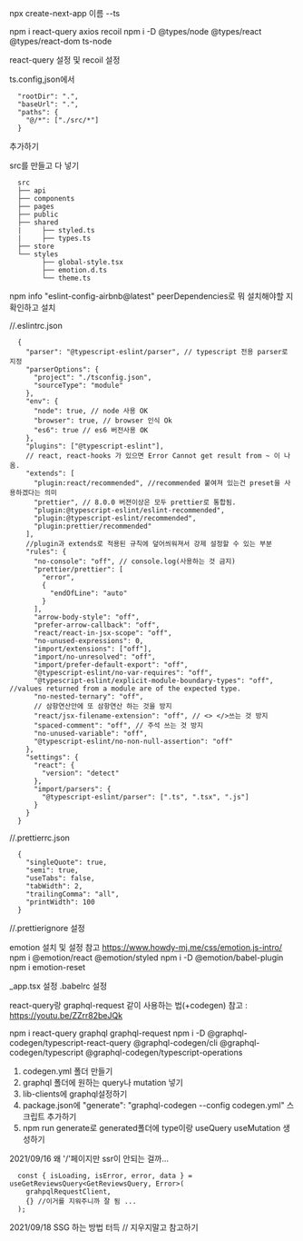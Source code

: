 npx create-next-app 이름 --ts

npm i react-query axios recoil
npm i -D @types/node @types/react @types/react-dom ts-node

react-query 설정 및 recoil 설정

ts.config,json에서

      "rootDir": ".",
      "baseUrl": ".",
      "paths": {
        "@/*": ["./src/*"]
      }

추가하기

src를 만들고 다 넣기

      src
      ├── api
      ├── components
      ├── pages
      ├── public
      ├── shared
      |     ├── styled.ts
      |     ├── types.ts
      ├── store
      └── styles
            ├── global-style.tsx
            ├── emotion.d.ts
            └── theme.ts

npm info "eslint-config-airbnb@latest" peerDependencies로
뭐 설치해야할 지 확인하고 설치

//.eslintrc.json

      {
        "parser": "@typescript-eslint/parser", // typescript 전용 parser로 지정
        "parserOptions": {
          "project": "./tsconfig.json",
          "sourceType": "module"
        },
        "env": {
          "node": true, // node 사용 OK
          "browser": true, // browser 인식 Ok
          "es6": true // es6 버전사용 OK
        },
        "plugins": ["@typescript-eslint"],
        // react, react-hooks 가 있으면 Error Cannot get result from ~ 이 나옴.
        "extends": [
          "plugin:react/recommended", //recommended 붙여져 있는건 preset을 사용하겠다는 의미
          "prettier", // 8.0.0 버젼이상은 모두 prettier로 통합됨.
          "plugin:@typescript-eslint/eslint-recommended",
          "plugin:@typescript-eslint/recommended",
          "plugin:prettier/recommended"
        ],
        //plugin과 extends로 적용된 규칙에 덮어씌워져서 강제 설정할 수 있는 부분
        "rules": {
          "no-console": "off", // console.log(사용하는 것 금지)
          "prettier/prettier": [
            "error",
            {
              "endOfLine": "auto"
            }
          ],
          "arrow-body-style": "off",
          "prefer-arrow-callback": "off",
          "react/react-in-jsx-scope": "off",
          "no-unused-expressions": 0,
          "import/extensions": ["off"],
          "import/no-unresolved": "off",
          "import/prefer-default-export": "off",
          "@typescript-eslint/no-var-requires": "off",
          "@typescript-eslint/explicit-module-boundary-types": "off", //values returned from a module are of the expected type.
          "no-nested-ternary": "off",
          // 삼항연산안에 또 삼항연산 하는 것을 방지
          "react/jsx-filename-extension": "off", // <> </>쓰는 것 방지
          "spaced-comment": "off", // 주석 쓰는 것 방지
          "no-unused-variable": "off",
          "@typescript-eslint/no-non-null-assertion": "off"
        },
        "settings": {
          "react": {
            "version": "detect"
          },
          "import/parsers": {
            "@typescript-eslint/parser": [".ts", ".tsx", ".js"]
          }
        }
      }

//.prettierrc.json

      {
        "singleQuote": true,
        "semi": true,
        "useTabs": false,
        "tabWidth": 2,
        "trailingComma": "all",
        "printWidth": 100
      }

//.prettierignore 설정

emotion 설치 및 설정
참고 https://www.howdy-mj.me/css/emotion.js-intro/
npm i @emotion/react @emotion/styled
npm i -D @emotion/babel-plugin
npm i emotion-reset

\_app.tsx 설정
.babelrc 설정

react-query랑 graphql-request 같이 사용하는 법(+codegen)
참고 : https://youtu.be/ZZrr82beJQk

npm i react-query graphql graphql-request
npm i -D @graphql-codegen/typescript-react-query @graphql-codegen/cli @graphql-codegen/typescript @graphql-codegen/typescript-operations

1. codegen.yml 폴더 만들기
2. graphql 폴더에 원하는 query나 mutation 넣기
3. lib-clients에 graphql설정하기
4. package.json에 "generate": "graphql-codegen --config codegen.yml" 스크립트 추가하기
5. npm run generate로 generated폴더에 type이랑 useQuery useMutation 생성하기

2021/09/16
왜 '/'페이지만 ssr이 안되는 걸까...

      const { isLoading, isError, error, data } = useGetReviewsQuery<GetReviewsQuery, Error>(
        grahpqlRequestClient,
        {} //이거를 지워주니까 잘 됨 ...
      );

2021/09/18
SSG 하는 방법 터득 // 지우지말고 참고하기
